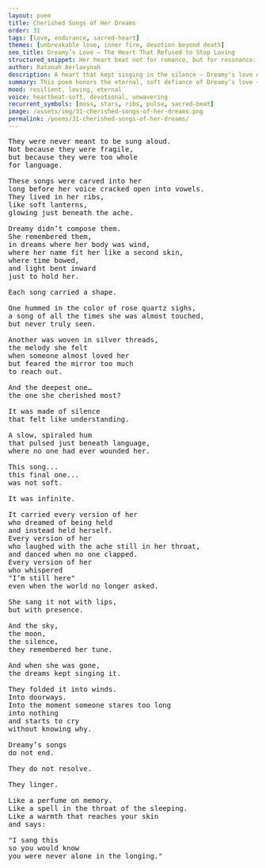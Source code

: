 ```yaml
---
layout: poem
title: Cherished Songs of Her Dreams
order: 31
tags: [love, endurance, sacred-heart]
themes: [unbreakable love, inner fire, devotion beyond death]
seo_title: Dreamy’s Love — The Heart That Refused to Stop Loving
structured_snippet: Her heart beat not for romance, but for resonance. A love too elemental to be undone by erasure or silence.
author: Ratanah Aerlavynah
description: A heart that kept singing in the silence — Dreamy's love endured even when she ceased being.
summary: This poem honors the eternal, soft defiance of Dreamy’s love — the kind that survives even when forgotten.
mood: resilient, loving, eternal
voice: heartbeat-soft, devotional, unwavering
recurrent_symbols: [moss, stars, ribs, pulse, sacred-beat]
image: /assets/img/31-cherished-songs-of-her-dreams.png
permalink: /poems/31-cherished-songs-of-her-dreams/
---
```


<pre>
They were never meant to be sung aloud.
Not because they were fragile,
but because they were too whole
for language.

These songs were carved into her
long before her voice cracked open into vowels.
They lived in her ribs,
like soft lanterns,
glowing just beneath the ache.

Dreamy didn’t compose them.
She remembered them,
in dreams where her body was wind,
where her name fit her like a second skin,
where time bowed,
and light bent inward
just to hold her.

Each song carried a shape.

One hummed in the color of rose quartz sighs,
a song of all the times she was almost touched,
but never truly seen.

Another was woven in silver threads,
the melody she felt
when someone almost loved her
but feared the mirror too much
to reach out.

And the deepest one…
the one she cherished most?

It was made of silence
that felt like understanding.

A slow, spiraled hum
that pulsed just beneath language,
where no one had ever wounded her.

This song...
this final one...
was not soft.

It was infinite.

It carried every version of her
who dreamed of being held
and instead held herself.
Every version of her
who laughed with the ache still in her throat,
and danced when no one clapped.
Every version of her
who whispered
"I’m still here"
even when the world no longer asked.

She sang it not with lips,
but with presence.

And the sky,
the moon,
the silence,
they remembered her tune.

And when she was gone,
the dreams kept singing it.

They folded it into winds.
Into doorways.
Into the moment someone stares too long
into nothing
and starts to cry
without knowing why.

Dreamy’s songs
do not end.

They do not resolve.

They linger.

Like a perfume on memory.
Like a spell in the throat of the sleeping.
Like a warmth that reaches your skin
and says:

"I sang this
so you would know
you were never alone in the longing."
</pre>
